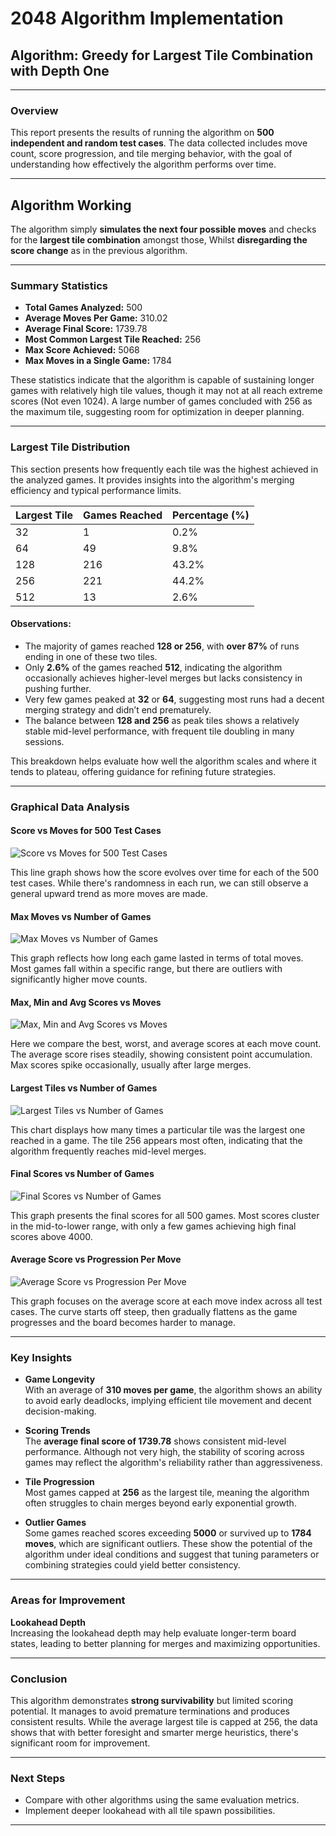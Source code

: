 # 2048 Algorithm Implementation  
## Algorithm: Greedy for Largest Tile Combination with Depth One

---

### Overview

This report presents the results of running the algorithm on **500 independent and random test cases**. The data collected includes move count, score progression, and tile merging behavior, with the goal of understanding how effectively the algorithm performs over time.

---

## Algorithm Working 
The algorithm simply **simulates the next four possible moves** and checks for the **largest tile combination** amongst those, Whilst **disregarding the score change** as in the previous algorithm.



---

### Summary Statistics

- **Total Games Analyzed:** 500  
- **Average Moves Per Game:** 310.02  
- **Average Final Score:** 1739.78  
- **Most Common Largest Tile Reached:** 256  
- **Max Score Achieved:** 5068  
- **Max Moves in a Single Game:** 1784  

These statistics indicate that the algorithm is capable of sustaining longer games with relatively high tile values, though it may not at all reach extreme scores (Not even 1024). A large number of games concluded with 256 as the maximum tile, suggesting room for optimization in deeper planning.

---
### Largest Tile Distribution

This section presents how frequently each tile was the highest achieved in the analyzed games. It provides insights into the algorithm's merging efficiency and typical performance limits.

| Largest Tile | Games Reached | Percentage (%) |
|--------------|----------------|----------------|
| 32           | 1              | 0.2%           |
| 64           | 49             | 9.8%           |
| 128          | 216            | 43.2%          |
| 256          | 221            | 44.2%          |
| 512          | 13             | 2.6%           |

#### Observations:
- The majority of games reached **128 or 256**, with **over 87%** of runs ending in one of these two tiles.
- Only **2.6%** of the games reached **512**, indicating the algorithm occasionally achieves higher-level merges but lacks consistency in pushing further.
- Very few games peaked at **32** or **64**, suggesting most runs had a decent merging strategy and didn’t end prematurely.
- The balance between **128 and 256** as peak tiles shows a relatively stable mid-level performance, with frequent tile doubling in many sessions.

This breakdown helps evaluate how well the algorithm scales and where it tends to plateau, offering guidance for refining future strategies.



---

### Graphical Data Analysis

#### Score vs Moves for 500 Test Cases
![Score vs Moves for 500 Test Cases](https://drive.google.com/uc?id=1gcXax8Orl4fygVEKfZXW4qX9u8rCfkCW)

This line graph shows how the score evolves over time for each of the 500 test cases. While there's randomness in each run, we can still observe a general upward trend as more moves are made.



#### Max Moves vs Number of Games
![Max Moves vs Number of Games](https://drive.google.com/uc?id=1OlyZjJIzX5zhurM8QL4bifEFrrISXddK)

This graph reflects how long each game lasted in terms of total moves. Most games fall within a specific range, but there are outliers with significantly higher move counts.


#### Max, Min and Avg Scores vs Moves
![Max, Min and Avg Scores vs Moves](https://drive.google.com/uc?id=1zxDZp5wSgDltmbnvDYRtxKcLGXTpdB_e)

Here we compare the best, worst, and average scores at each move count. The average score rises steadily, showing consistent point accumulation. Max scores spike occasionally, usually after large merges.


#### Largest Tiles vs Number of Games
![Largest Tiles vs Number of Games](https://drive.google.com/uc?id=1QT2Oqcmsrz8ao16n4QZCVf-lCUCH0Dvk)

This chart displays how many times a particular tile was the largest one reached in a game. The tile 256 appears most often, indicating that the algorithm frequently reaches mid-level merges.


#### Final Scores vs Number of Games
![Final Scores vs Number of Games](https://drive.google.com/uc?id=1QTT2uTXBrpgyRMFNBhja69p45U1HQc-l)

This graph presents the final scores for all 500 games. Most scores cluster in the mid-to-lower range, with only a few games achieving high final scores above 4000.


#### Average Score vs Progression Per Move
![Average Score vs Progression Per Move](https://drive.google.com/uc?id=1LmQDfrcOBn22rbulc8XezZoJ9U1_jonz)

This graph focuses on the average score at each move index across all test cases. The curve starts off steep, then gradually flattens as the game progresses and the board becomes harder to manage.




---

### Key Insights

- **Game Longevity**  
  With an average of **310 moves per game**, the algorithm shows an ability to avoid early deadlocks, implying efficient tile movement and decent decision-making.

- **Scoring Trends**  
  The **average final score of 1739.78** shows consistent mid-level performance. Although not very high, the stability of scoring across games may reflect the algorithm's reliability rather than aggressiveness.

- **Tile Progression**  
  Most games capped at **256** as the largest tile, meaning the algorithm often struggles to chain merges beyond early exponential growth.

- **Outlier Games**  
  Some games reached scores exceeding **5000** or survived up to **1784 moves**, which are significant outliers. These show the potential of the algorithm under ideal conditions and suggest that tuning parameters or combining strategies could yield better consistency.

---

### Areas for Improvement

**Lookahead Depth**  
  Increasing the lookahead depth may help evaluate longer-term board states, leading to better planning for merges and maximizing opportunities.



---

### Conclusion

This algorithm demonstrates **strong survivability** but limited scoring potential. It manages to avoid premature terminations and produces consistent results. While the average largest tile is capped at 256, the data shows that with better foresight and smarter merge heuristics, there's significant room for improvement.

---

### Next Steps

- Compare with other algorithms using the same evaluation metrics.  
- Implement deeper lookahead with all tile spawn possibilities.  

---

